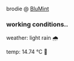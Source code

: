 brodie @ [BluMint](https://www.linkedin.com/company/blumint-io/)

<!--weather_start-->
### working conditions..

weather: light rain 🌧️

temp: 14.74 °C 👕

<!--weather_end-->
